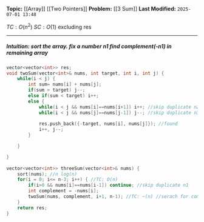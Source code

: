 **Topic:** [[Array]] [[Two Pointers]]
**Problem:**  [[3 Sum]]
**Last Modified:**  `2025-07-01 13:48`

 $TC: O(n^2)$
 $SC: O(1)$ excluding res  

---
##### **Intuition**: sort the array. fix a number n1 find complement(-n1) in remaining array
 
```cpp
vector<vector<int>> res;
void twoSum(vector<int>& nums, int target, int i, int j) {
	while(i < j) {
		int sum= nums[i] + nums[j];
		if(sum > target) j--;
		else if(sum < target) i++;
		else {
			while(i < j && nums[i]==nums[i+1]) i++; //skip duplicate n2
			while(i < j && nums[j]==nums[j-1]) j--; //skip duplicate n3
			
			res.push_back({-target, nums[i], nums[j]}); //found
			i++, j--;
		}

	}

}
	
vector<vector<int>> threeSum(vector<int>& nums) {
	sort(nums); //n log(n)
	for(i = 0; i<= n-3; i++) { //TC: O(n)
		if(i>0 && nums[i]==nums[i-1]) continue; //skip duplicate n1
		int complement = -nums[i]; 
		twoSum(nums, complement, i+1, n-1); //TC: ~(n) //serach for complement 
	}
	return res;
}

```

